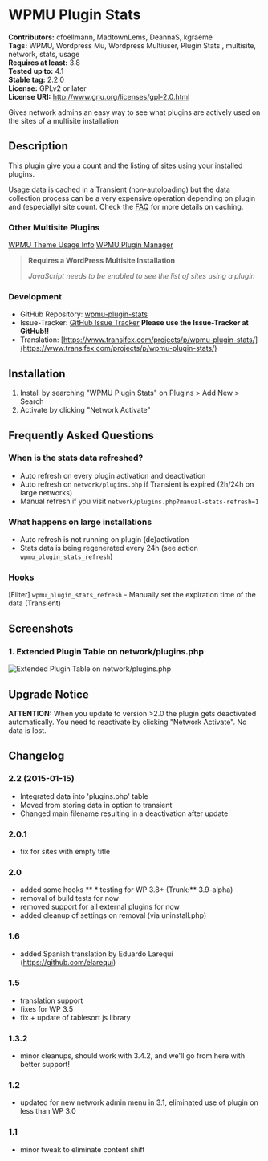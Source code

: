 # WPMU Plugin Stats #
**Contributors:** cfoellmann, MadtownLems, DeannaS, kgraeme  
**Tags:** WPMU, Wordpress Mu, Wordpress Multiuser, Plugin Stats , multisite, network, stats, usage  
**Requires at least:** 3.8  
**Tested up to:** 4.1  
**Stable tag:** 2.2.0  
**License:** GPLv2 or later  
**License URI:** http://www.gnu.org/licenses/gpl-2.0.html  

Gives network admins an easy way to see what plugins are actively used on the sites of a multisite installation

## Description ##

This plugin give you a count and the listing of sites using your installed plugins.

Usage data is cached in a Transient (non-autoloading) but the data collection process can be a very expensive operation depending on plugin and (especially) site count.
Check the [FAQ](https://wordpress.org/plugins/wpmu-plugin-stats/faq/ "Frequently Asked Questions") for more details on caching.

### Other Multisite Plugins ###
[WPMU Theme Usage Info](https://wordpress.org/plugins/wpmu-theme-usage-info/)
[WPMU Plugin Manager](https://wordpress.org/plugins/wpmu-plugin-manager/)

> __Requires a WordPress Multisite Installation__
>
> _JavaScript needs to be enabled to see the list of sites using a plugin_

### Development ###

* GitHub Repository: [wpmu-plugin-stats](https://github.com/wp-repository/wpmu-plugin-stats)
* Issue-Tracker: [GitHub Issue Tracker](https://github.com/wp-repository/wpmu-theme-usage-info/issues) **Please use the Issue-Tracker at GitHub!!**
* Translation: [https://www.transifex.com/projects/p/wpmu-plugin-stats/](https://www.transifex.com/projects/p/wpmu-plugin-stats/)

## Installation ##

1. Install by searching "WPMU Plugin Stats" on Plugins > Add New > Search
2. Activate by clicking "Network Activate"

## Frequently Asked Questions ##

### When is the stats data refreshed? ###

 - Auto refresh on every plugin activation and deactivation
 - Auto refresh on `network/plugins.php` if Transient is expired (2h/24h on large networks)
 - Manual refresh if you visit `network/plugins.php?manual-stats-refresh=1`

### What happens on large installations ###

 - Auto refresh is not running on plugin (de)activation
 - Stats data is being regenerated every 24h (see action `wpmu_plugin_stats_refresh`)

### Hooks ###

[Filter] `wpmu_plugin_stats_refresh` - Manually set the expiration time of the data (Transient)

## Screenshots ##

### 1. Extended Plugin Table on network/plugins.php ###
![Extended Plugin Table on network/plugins.php](https://raw.githubusercontent.com/wp-repository/wpmu-plugin-stats/develop/.assets/screenshot-1.png)


## Upgrade Notice ##

**ATTENTION:**
When you update to version >2.0 the plugin gets deactivated automatically.
You need to reactivate by clicking "Network Activate". No data is lost.

## Changelog ##

### 2.2 (2015-01-15) ###
 * Integrated data into 'plugins.php' table
 * Moved from storing data in option to transient
 * Changed main filename resulting in a deactivation after update

### 2.0.1 ###
 * fix for sites with empty title

### 2.0 ###
 * added some hooks
** * testing for WP 3.8+ (Trunk:** 3.9-alpha)  
 * removal of build tests for now
 * removed support for all external plugins for now
 * added cleanup of settings on removal (via uninstall.php)

### 1.6 ###
* added Spanish translation by Eduardo Larequi (https://github.com/elarequi)

### 1.5 ###
* translation support
* fixes for WP 3.5
* fix + update of tablesort js library

### 1.3.2 ###
* minor cleanups, should work with 3.4.2, and we'll go from here with better support!

### 1.2 ###
* updated for new network admin menu in 3.1, eliminated use of plugin on less than WP 3.0

### 1.1 ###
* minor tweak to eliminate content shift